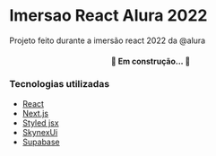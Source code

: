 # <h1>Imersao React Alura 2022</h1>

<p>Projeto feito durante a imersão react 2022 da @alura</p>


<h4 align="center"> 
	🚧 Em construção...  🚧
</h4>

### Tecnologias utilizadas

- [React](https://pt-br.reactjs.org/)
- [Next.js](https://nextjs.org/)
- [Styled jsx](https://github.com/vercel/styled-jsx)
- [SkynexUi](https://storybook.skynexui.dev/?path=/story/introduction--page)
- [Supabase](https://supabase.com/)

